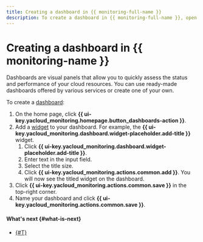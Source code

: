 ```yaml
---
title: Creating a dashboard in {{ monitoring-full-name }}
description: To create a dashboard in {{ monitoring-full-name }}, open the service home page and click **Create dashboard**. Add a widget to your dashboard. Click **Title** under **Add widget** or click **Add** in the dashboard title and then select **Title**. Enter text in the input field. Select the title size. Click **Add**. You will now see the titled widget on the dashboard. Click **Save** in the top-right corner. Enter a name for your dashboard and click **Save**.
---
```


# Creating a dashboard in {{ monitoring-name }}



Dashboards are visual panels that allow you to quickly assess the status and performance of your cloud resources. You can use ready-made dashboards offered by various services or create one of your own.

To create a [dashboard](../../concepts/visualization/dashboard.md):

1. On the home page, click **{{ ui-key.yacloud_monitoring.homepage.button_dashboards-action }}**.
1. Add a [widget](../../concepts/visualization/widget.md) to your dashboard. For example, the **{{ ui-key.yacloud_monitoring.dashboard.widget-placeholder.add-title }}** widget.
    1. Click **{{ ui-key.yacloud_monitoring.dashboard.widget-placeholder.add-title }}**.
    1. Enter text in the input field.
    1. Select the title size.
    1. Click **{{ ui-key.yacloud_monitoring.actions.common.add }}**. You will now see the titled widget on the dashboard.
1. Click **{{ ui-key.yacloud_monitoring.actions.common.save }}** in the top-right corner.
1. Name your dashboard and click **{{ ui-key.yacloud_monitoring.actions.common.save }}**.


#### What's next {#what-is-next}
- [{#T}](add-widget.md)

